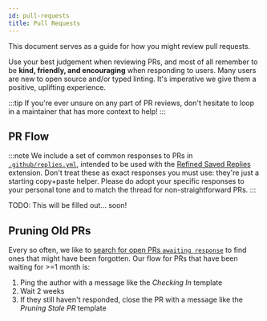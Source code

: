 ```yaml
---
id: pull-requests
title: Pull Requests
---
```


This document serves as a guide for how you might review pull requests.

Use your best judgement when reviewing PRs, and most of all remember to be **kind, friendly, and encouraging** when responding to users.
Many users are new to open source and/or typed linting.
It's imperative we give them a positive, uplifting experience.

:::tip
If you're ever unsure on any part of PR reviews, don't hesitate to loop in a maintainer that has more context to help!
:::

## PR Flow

:::note
We include a set of common responses to PRs in [`.github/replies.yml`](https://github.com/typescript-eslint/typescript-eslint/blob/main/.github/replies.yml), intended to be used with the [Refined Saved Replies](https://github.com/JoshuaKGoldberg/refined-saved-replies) extension.
Don't treat these as exact responses you must use: they're just a starting copy+paste helper.
Please do adopt your specific responses to your personal tone and to match the thread for non-straightforward PRs.
:::

TODO: This will be filled out... soon!

## Pruning Old PRs

Every so often, we like to [search for open PRs `awaiting response`](https://github.com/typescript-eslint/typescript-eslint/pulls?q=is%3Aopen+is%3Apr+label%3A%22awaiting+response%22) to find ones that might have been forgotten.
Our flow for PRs that have been waiting for >=1 month is:

1. Ping the author with a message like the _Checking In_ template
2. Wait 2 weeks
3. If they still haven't responded, close the PR with a message like the _Pruning Stale PR_ template
